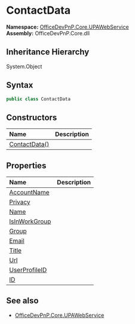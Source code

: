 # ContactData
  

**Namespace:** [OfficeDevPnP.Core.UPAWebService](OfficeDevPnP.Core.UPAWebService.md)  
**Assembly:** OfficeDevPnP.Core.dll  
## Inheritance Hierarchy
System.Object  
## Syntax
```C#
public class ContactData
```
## Constructors
|**Name**|**Description**|
|:-----|:-----|
| [ContactData()](OfficeDevPnP.Core.UPAWebService.ContactData.Constructor1details.md) | 
## Properties
|**Name**|**Description**|
|:-----|:-----|
| [AccountName](OfficeDevPnP.Core.UPAWebService.ContactData.AccountName.md) | 
| [Privacy](OfficeDevPnP.Core.UPAWebService.ContactData.Privacy.md) | 
| [Name](OfficeDevPnP.Core.UPAWebService.ContactData.Name.md) | 
| [IsInWorkGroup](OfficeDevPnP.Core.UPAWebService.ContactData.IsInWorkGroup.md) | 
| [Group](OfficeDevPnP.Core.UPAWebService.ContactData.Group.md) | 
| [Email](OfficeDevPnP.Core.UPAWebService.ContactData.Email.md) | 
| [Title](OfficeDevPnP.Core.UPAWebService.ContactData.Title.md) | 
| [Url](OfficeDevPnP.Core.UPAWebService.ContactData.Url.md) | 
| [UserProfileID](OfficeDevPnP.Core.UPAWebService.ContactData.UserProfileID.md) | 
| [ID](OfficeDevPnP.Core.UPAWebService.ContactData.ID.md) | 
## See also
- [OfficeDevPnP.Core.UPAWebService](OfficeDevPnP.Core.UPAWebService.md)
